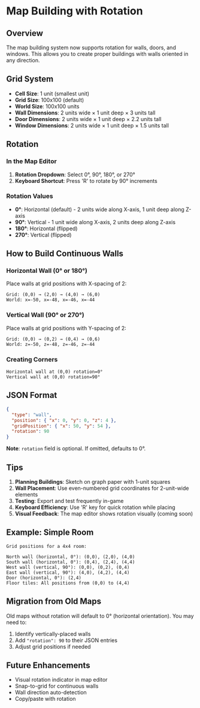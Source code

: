 # Map Building with Rotation

## Overview

The map building system now supports rotation for walls, doors, and windows. This allows you to create proper buildings with walls oriented in any direction.

## Grid System

- **Cell Size**: 1 unit (smallest unit)
- **Grid Size**: 100x100 (default)
- **World Size**: 100x100 units
- **Wall Dimensions**: 2 units wide × 1 unit deep × 3 units tall
- **Door Dimensions**: 2 units wide × 1 unit deep × 2.2 units tall
- **Window Dimensions**: 2 units wide × 1 unit deep × 1.5 units tall

## Rotation

### In the Map Editor

1. **Rotation Dropdown**: Select 0°, 90°, 180°, or 270°
2. **Keyboard Shortcut**: Press 'R' to rotate by 90° increments

### Rotation Values

- **0°**: Horizontal (default) - 2 units wide along X-axis, 1 unit deep along Z-axis
- **90°**: Vertical - 1 unit wide along X-axis, 2 units deep along Z-axis
- **180°**: Horizontal (flipped)
- **270°**: Vertical (flipped)

## How to Build Continuous Walls

### Horizontal Wall (0° or 180°)
Place walls at grid positions with X-spacing of 2:
```
Grid: (0,0) → (2,0) → (4,0) → (6,0)
World: x=-50, x=-48, x=-46, x=-44
```

### Vertical Wall (90° or 270°)
Place walls at grid positions with Y-spacing of 2:
```
Grid: (0,0) → (0,2) → (0,4) → (0,6)
World: z=-50, z=-48, z=-46, z=-44
```

### Creating Corners
```
Horizontal wall at (0,0) rotation=0°
Vertical wall at (0,0) rotation=90°
```

## JSON Format

```json
{
  "type": "wall",
  "position": { "x": 0, "y": 0, "z": 4 },
  "gridPosition": { "x": 50, "y": 54 },
  "rotation": 90
}
```

**Note**: `rotation` field is optional. If omitted, defaults to 0°.

## Tips

1. **Planning Buildings**: Sketch on graph paper with 1-unit squares
2. **Wall Placement**: Use even-numbered grid coordinates for 2-unit-wide elements
3. **Testing**: Export and test frequently in-game
4. **Keyboard Efficiency**: Use 'R' key for quick rotation while placing
5. **Visual Feedback**: The map editor shows rotation visually (coming soon)

## Example: Simple Room

```
Grid positions for a 4x4 room:

North wall (horizontal, 0°): (0,0), (2,0), (4,0)
South wall (horizontal, 0°): (0,4), (2,4), (4,4)
West wall (vertical, 90°): (0,0), (0,2), (0,4)
East wall (vertical, 90°): (4,0), (4,2), (4,4)
Door (horizontal, 0°): (2,4)
Floor tiles: All positions from (0,0) to (4,4)
```

## Migration from Old Maps

Old maps without rotation will default to 0° (horizontal orientation). You may need to:
1. Identify vertically-placed walls
2. Add `"rotation": 90` to their JSON entries
3. Adjust grid positions if needed

## Future Enhancements

- Visual rotation indicator in map editor
- Snap-to-grid for continuous walls
- Wall direction auto-detection
- Copy/paste with rotation
